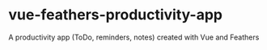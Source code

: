 # vue-feathers-productivity-app
A productivity app (ToDo, reminders, notes) created with Vue and Feathers
